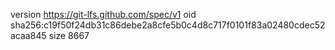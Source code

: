 version https://git-lfs.github.com/spec/v1
oid sha256:c19f50f24db31c86debe2a8cfe5b0c4d8c717f0101f83a02480cdec52acaa845
size 8667
